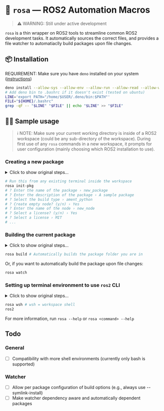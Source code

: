 # 🌹 `rosa` — ROS2 Automation Macros
> ⚠️ WARNING: Still under active development

`rosa` is a thin wrapper on ROS2 tools to streamline common ROS2 development tasks. It automatically sources the correct files, and provides a file watcher to automatiaclly build packages upon file changes.
## 📦 Installation
REQUIREMENT: Make sure you have `deno` installed on your system ([instructions](https://deno.land/manual/getting_started/installation))
```bash
deno install --allow-sys --allow-env --allow-run --allow-read --allow-write --unstable -f https://deno.land/x/rosa@v0.0.2/rosa.ts
# Add deno bin to .bashrc if it doesn't exist (tested on ubuntu)
LINE='export PATH="/home/$USER/.deno/bin:$PATH"'
FILE="${HOME}/.bashrc"
grep -qF -- "$LINE" "$FILE" || echo "$LINE" >> "$FILE"
```
## 👨‍💻 Sample usage
> ℹ️ NOTE: Make sure your current working directory is inside of a ROS2 workspace (could be any sub-directory of the workspace). During first use of any `rosa` commands in a new workspace, it prompts for user configuration (mainly choosing which ROS2 installation to use).

### Creating a new package
<details>
  <summary>Click to show original steps...</summary>
  
  ```bash
  # Open a new terminal
  source /opt/ros/<distribution>/setup.sh
  cd ../../ # (cd'ing to workspace root)
  ros2 pkg create --build-type ament_cmake <package name>
  ```
</details>
  
  ```bash
  # Run this from any existing terminal inside the workspace
  rosa init-pkg
  # ? Enter the name of the package › new_package
  # ? Enter the description of the package › A sample package
  # ? Select the build type › ament_python
  # ? Create empty node? (y/n) › Yes
  # ? Enter the name of the node › new_node
  # ? Select a license? (y/n) › Yes
  # ? Select a license › MIT
  # ...
  ```

### Building the current package
<details>
  <summary>Click to show original steps...</summary>
  
  ```bash
  # Open a new terminal
  source /opt/ros/<distribution>/setup.sh
  cd ../../ # (cd'ing to workspace root)
  colcon build --packages-select <package name>
  ```
</details>

```bash
rosa build # Automatically builds the package folder you are in
```
Or, if you want to automatically build the package upon file changes:
```bash
rosa watch
```

### Setting up terminal environment to use `ros2` CLI
<details>
  <summary>Click to show original steps...</summary>
  
  ```bash
  source /opt/ros/<distribution>/setup.sh
  source ../../install/setup.sh
  ros2
  ```
</details>

```bash
rosa wsh # wsh = workspace shell
ros2
```

For more information, run `rosa --help` or `rosa <command> --help`

## Todo
### General
- [ ] Compatibility with more shell environments (currently only bash is supported)

### Watcher
- [ ] Allow per package configuration of build options (e.g., always use --symlink-install)
- [ ] Make watcher dependency aware and automatically dependent packages
